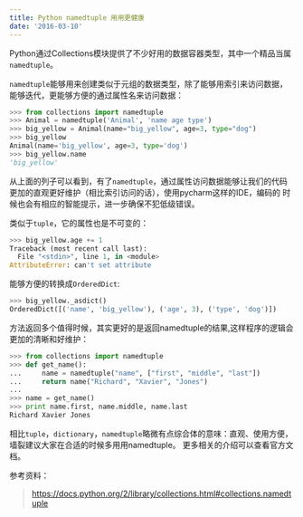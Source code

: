 ```yaml
---
title: Python namedtuple 用用更健康
date: '2016-03-10'
---
```



Python通过Collections模块提供了不少好用的数据容器类型，其中一个精品当属`namedtuple`。

`namedtuple`能够用来创建类似于元组的数据类型，除了能够用索引来访问数据，能够迭代，更能够方便的通过属性名来访问数据：

```python
>>> from collections import namedtuple
>>> Animal = namedtuple('Animal', 'name age type')
>>> big_yellow = Animal(name="big_yellow", age=3, type="dog")
>>> big_yellow
Animal(name='big_yellow', age=3, type='dog')
>>> big_yellow.name
'big_yellow'
```

从上面的列子可以看到，有了`namedtuple`，通过属性访问数据能够让我们的代码更加的直观更好维护（相比索引访问的话），使用pycharm这样的IDE，编码的
时候也会有相应的智能提示，进一步确保不犯低级错误。

类似于`tuple`，它的属性也是不可变的：

```python
>>> big_yellow.age += 1
Traceback (most recent call last):
  File "<stdin>", line 1, in <module>
AttributeError: can't set attribute
```
能够方便的转换成`OrderedDict`:

```python
>>> big_yellow._asdict()
OrderedDict([('name', 'big_yellow'), ('age', 3), ('type', 'dog')])
```

方法返回多个值得时候，其实更好的是返回namedtuple的结果,这样程序的逻辑会更加的清晰和好维护：

```python
>>> from collections import namedtuple
>>> def get_name():
...     name = namedtuple("name", ["first", "middle", "last"])
...     return name("Richard", "Xavier", "Jones")
...
>>> name = get_name()
>>> print name.first, name.middle, name.last
Richard Xavier Jones
```

相比`tuple`，`dictionary`，`namedtuple`略微有点综合体的意味：直观、使用方便，墙裂建议大家在合适的时候多用用namedtuple。
更多相关的介绍可以查看官方文档。


参考资料：

> https://docs.python.org/2/library/collections.html#collections.namedtuple
